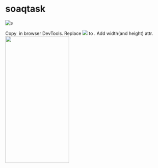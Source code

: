 # soaqtask



![s](https://gyazo.com/eb5c5741b6a9a16c692170a41a49c858.png)

Copy <img> in browser DevTools. Replace ![](url) to <img>. Add width(and height) attr.
<img src="https://camo.githubusercontent.com/..." data-canonical-src="https://gyazo.com/eb5c5741b6a9a16c692170a41a49c858.png" width="200" height="400" />
